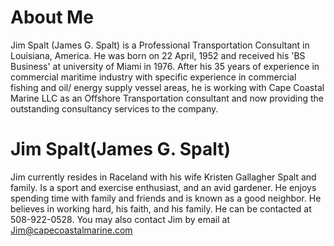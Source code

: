 # About Me
Jim Spalt (James G. Spalt) is a Professional Transportation Consultant in Louisiana, America. He was born on 22 April, 1952 and received his 'BS Business' at university of Miami in 1976. 
After his 35 years of experience in  commercial maritime industry with specific experience in commercial fishing and oil/ energy supply vessel areas, he is working with Cape Coastal Marine LLC as an Offshore Transportation consultant and now providing the outstanding consultancy services to the company.
# Jim Spalt(James G. Spalt)
Jim currently resides in Raceland with his wife Kristen Gallagher Spalt and family. Is a sport and exercise enthusiast, and an avid gardener. He enjoys spending time with family and friends and is known as a good neighbor. He believes in working hard, his faith, and his family. He can be contacted at 508-922-0528. You may also contact Jim by email at Jim@capecoastalmarine.com
